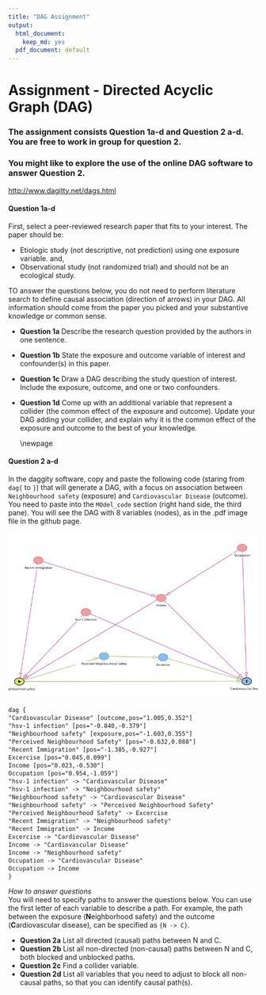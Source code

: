 ```yaml
---
title: "DAG Assignment"
output:
  html_document:
    keep_md: yes
  pdf_document: default
---
```




# Assignment - Directed Acyclic Graph (DAG)

### The assignment consists Question 1a-d and Question 2 a-d. You are free to work in group  for question 2.   

### You might like to explore the use of the online DAG software to answer Question 2. 

http://www.dagitty.net/dags.html


#### Question 1a-d   


First, select a peer-reviewed research paper that fits to your interest. The paper should be:   

*   Etiologic study (not descriptive, not prediction) using one exposure variable. and,    
*   Observational study (not randomized trial) and should not be an ecological study. 


TO answer the questions below, you do not need to perform literature search to define causal association (direction of arrows) in your DAG. All information should come from the paper you picked and your substantive knowledge or common sense.    
  
* **Question 1a**   Describe the research question provided by the authors in one sentence.   
* **Question 1b**   State the exposure and outcome variable of interest and confounder(s) in this paper.   
* **Question 1c**  Draw a DAG describing the study question of interest. Include the exposure, outcome, and one or two confounders.   
* **Question 1d**   Come up with an additional variable that represent a collider (the common effect of the exposure and outcome). Update your DAG adding your collider, and explain why it is the common effect of the exposure and outcome to the best of your knowledge.   
  
  
  \newpage   
  

#### Question 2 a-d  

In the daggity software, copy and paste the following code (staring from `dag{` to `}`) that will generate a DAG, with a focus on association between `Neighbourhood safety` (exposure)  and `Cardiovascular Disease` (outcome).  You need to paste into the `MOdel_code` section (right hand side, the third pane). You will see the DAG with 8 variables (nodes), as in the .pdf image file in the github page.  

![](https://github.com/walkabilly/chep801_usask/raw/main/Assignments/DAGs/Question2_ExampleDAG.png)

```
dag {
"Cardiovascular Disease" [outcome,pos="1.005,0.352"]
"hsv-1 infection" [pos="-0.840,-0.379"]
"Neighbourhood safety" [exposure,pos="-1.603,0.355"]
"Perceived Neighbourhood Safety" [pos="-0.632,0.088"]
"Recent Immigration" [pos="-1.385,-0.927"]
Excercise [pos="0.045,0.099"]
Income [pos="0.023,-0.530"]
Occupation [pos="0.954,-1.059"]
"hsv-1 infection" -> "Cardiovascular Disease"
"hsv-1 infection" -> "Neighbourhood safety"
"Neighbourhood safety" -> "Cardiovascular Disease"
"Neighbourhood safety" -> "Perceived Neighbourhood Safety"
"Perceived Neighbourhood Safety" -> Excercise
"Recent Immigration" -> "Neighbourhood safety"
"Recent Immigration" -> Income
Excercise -> "Cardiovascular Disease"
Income -> "Cardiovascular Disease"
Income -> "Neighbourhood safety"
Occupation -> "Cardiovascular Disease"
Occupation -> Income
}
```


*How to answer questions*   
You will need to specify paths to answer the questions below. You can use the first letter of each variable to describe a path. For example, the path between the exposure (**N**eighborhood safety) and the outcome (**C**ardiovascular disease), can be specified as  `{N -> C}`.  
  
  
* **Question 2a** List all directed (causal) paths between N and C.       
* **Question 2b** List all non-directed (non-causal) paths between N and C, both blocked and unblocked paths.    
* **Question 2c** Find a collider variable.   
* **Question 2d** List all variables that you need to adjust to block all non-causal paths, so that you can identify causal path(s).  



  
